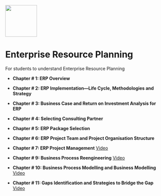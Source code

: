 <a href="https://www.bzu.edu.pk"><img src="https://bzu.edu.pk/assets/images/logo.png" width="100" height="100" /></a>

# Enterprise Resource Planning
 For students to understand Enterprise Resource Planning

- **Chapter # 1: ERP Overview**
- **Chapter # 2: ERP Implementation—Life Cycle, Methodologies and Strategy**
- **Chapter # 3: Business Case and Return on Investment Analysis for ERP**
- **Chapter # 4: Selecting Consulting Partner**
- **Chapter # 5: ERP Package Selection**
- **Chapter # 6: ERP Project Team and Project Organisation Structure**

- **Chapter # 7: ERP Project Management** [Video](https://youtu.be/Pxdx2XkJqwA?si=tasqTyN5WVicoKFH)
- **Chapter # 9: Business Process Reengineering** [Video](https://youtu.be/fGhf7wNabtw?si=adAy01Soiu5Q3A5K)
- **Chapter # 10: Business Process Modelling and Business Modelling** [Video](https://youtu.be/bjsJ5CW_Ldc?si=bUcL0s5ys5HOZTVY)
- **Chapter # 11: Gaps Identification and Strategies to Bridge the Gap** [Video](https://youtu.be/8lGK-e74eGM?si=UFvLho3dE6We493g)

